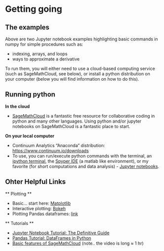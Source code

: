 # Getting going

## The examples

Above are two Jupyter notebook examples highlighting basic commands in numpy for simple procedures such as:
* indexing, arrays, and loops
* ways to approximate a derivative

To run them, you will either need to use a cloud-based computing service (such as SageMathCloud, see below), or install a python distribution on your computer (below you will find information on how to do this).

## Running python

**In the cloud**
- [SageMathCloud](https://sagemathcloud.com) is a fantastic free resource for collaborative coding in python and many other languages. Using python and/or jupyter notebooks on SageMathCloud is a fantastic place to start.

**On your local computer**
* Continuum Analytics “Anaconda” distribution: https://www.continuum.io/downloads 
* To use, you can run/execute python commands with the terminal, an [ipython terminal](http://ipython.org/), the [Spyper IDE](https://pythonhosted.org/spyder/) (a matlab like environment), or my favorite (for short computations and data analysis) - [Jupyter notebooks](http://jupyter.org/).

## Ohter Helpful Links

** Plotting **
* Basic… start here: [Matplotlib](http://matplotlib.org)
* Interactive plotting: [Bokeh](http://bokeh.pydata.org/en/latest/)
* Plotting Pandas dataframes: [link](http://pandas.pydata.org/pandas-docs/stable/visualization.html)

** Tutorials **
* [Jupyter Notebook Tutorial: The Definitive Guide](https://www.datacamp.com/community/tutorials/tutorial-jupyter-notebook#gs.A793bLk)
* [Pandas Tutorial: DataFrames in Python](https://www.datacamp.com/community/tutorials/pandas-tutorial-dataframe-python#gs.D1109lg)
* [Basic features of SageMathCloud](https://www.youtube.com/watch?v=_ff2HdME8MI) (note.. the video is long ≈ 1 hr)

